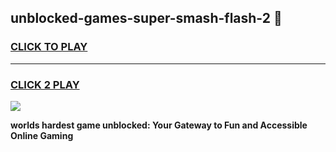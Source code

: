 
## unblocked-games-super-smash-flash-2 👋
<h3>
<a href="https://premium.freeplayer.one?title=unblocked-games-super-smash-flash-2&ref=14F">CLICK TO PLAY</a></h3>
<hr>

<h3>
<a href="https://premium.freeplayer.one?title=unblocked-games-super-smash-flash-2&ref=14F">CLICK 2 PLAY</a>
  
</h3>

<a href="https://premium.freeplayer.one?title=unblocked-games-super-smash-flash-2&ref=12F/"><img src="https://clearcache.store/games.png"></a>


**worlds hardest game unblocked: Your Gateway to Fun and Accessible Online Gaming**
